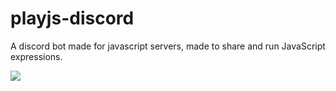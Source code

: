# playjs-discord
A discord bot made for javascript servers, made to share and run JavaScript expressions.

<img src='https://i.imgur.com/CxDIdKA.png'/>

